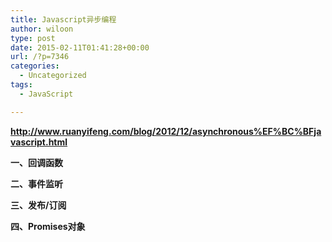 ```yaml
---
title: Javascript异步编程
author: wiloon
type: post
date: 2015-02-11T01:41:28+00:00
url: /?p=7346
categories:
  - Uncategorized
tags:
  - JavaScript

---
```

**http://www.ruanyifeng.com/blog/2012/12/asynchronous%EF%BC%BFjavascript.html**

**一、回调函数**

**二、事件监听**

**三、发布/订阅**

**四、Promises对象**